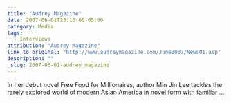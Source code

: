 ```yaml
---
title: "Audrey Magazine"
date: 2007-06-01T23:16:00-05:00
category: Media
tags:
  - Interviews
attribution: "Audrey Magazine"
link_to_original: "http://www.audreymagazine.com/June2007/News01.asp"
description: ""
_slug: 2007-06-01-audrey_magazine
---
```


In her debut novel Free Food for Millionaires, author Min Jin Lee tackles the rarely explored world of modern Asian America in novel form with familiar ...
